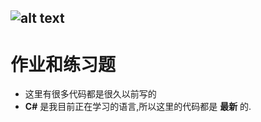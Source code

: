 ![alt text](https://github.com/TianruiShi/str/blob/master/Src/Image/我的极客方式.png "Logo 我的极客方式")
------------------------------------------------------------------------------------------------------

# 作业和练习题

+ 这里有很多代码都是很久以前写的
+ **C#** 是我目前正在学习的语言,所以这里的代码都是 **最新** 的.
